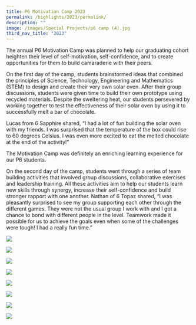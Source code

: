 ```yaml
---
title: P6 Motivation Camp 2023
permalink: /highlights/2023/permalink/
description: ""
image: /images/Special Projects/p6 camp (4).jpg
third_nav_title: "2023"
---
```

The annual P6 Motivation Camp was planned to help our graduating cohort heighten their level of self-motivation, self-confidence, and to create opportunities for them to build camaraderie with their peers.

On the first day of the camp, students brainstormed ideas that combined the principles of Science, Technology, Engineering and Mathematics (STEM) to design and create their very own solar oven. After their group discussions, students were given time to build their own prototype using recycled materials. Despite the sweltering heat, our students persevered by working together to test the effectiveness of their solar oven by using it to successfully melt a bar of chocolate.

Lucas from 6 Sapphire shared, “I had a lot of fun building the solar oven with my friends. I was surprised that the temperature of the box could rise to 60 degrees Celsius. I was even more excited to eat the melted chocolate at the end of the activity!”

The Motivation Camp was definitely an enriching learning experience for our P6 students.

On the second day of the camp, students went through a series of team building activities that involved group discussions, collaborative exercises and leadership training. All these activities aim to help our students learn new skills through synergy, increase their self-confidence and build stronger rapport with one another. Nathan of 6 Topaz shared, “I was pleasantly surprised to see my group supporting each other through the different games. They were not the usual group I work with and I got a chance to bond with different people in the level. Teamwork made it possible for us to achieve the goals even when some of the challenges were tough! I had a really fun time.”

![](/images/Special%20Projects/p6%20camp%20(1).jpg)

![](/images/Special%20Projects/p6%20camp%20(2).jpg)

![](/images/Special%20Projects/p6%20camp%20(3).jpg)

![](/images/Special%20Projects/p6%20camp%20(4).jpg)

![](/images/Special%20Projects/p6%20camp%20(5).jpg)

![](/images/Special%20Projects/p6%20camp%20(6).jpg)

![](/images/Special%20Projects/p6%20camp%20(7).jpg)

![](/images/Special%20Projects/p6%20camp%20(8).jpg)